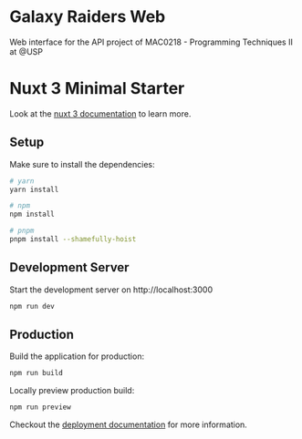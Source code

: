 # Galaxy Raiders Web

Web interface for the API project of MAC0218 - Programming Techniques II at @USP 

# Nuxt 3 Minimal Starter

Look at the [nuxt 3 documentation](https://v3.nuxtjs.org) to learn more.
 
## Setup

Make sure to install the dependencies:

```bash
# yarn
yarn install

# npm
npm install

# pnpm
pnpm install --shamefully-hoist
```

## Development Server

Start the development server on http://localhost:3000

```bash
npm run dev
```

## Production

Build the application for production:

```bash
npm run build
```

Locally preview production build:

```bash
npm run preview
```

Checkout the [deployment documentation](https://v3.nuxtjs.org/guide/deploy/presets) for more information.
